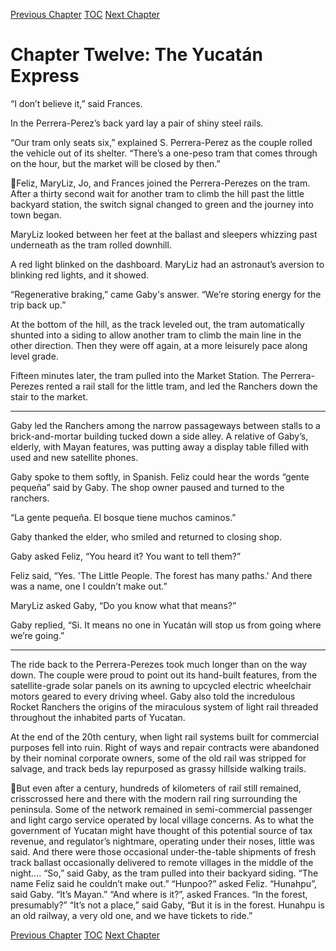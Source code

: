 [Previous Chapter](ch11.md) [TOC](README.md) [Next Chapter](ch13.md)

# Chapter Twelve: The Yucatán Express

“I don’t believe it,” said Frances.

In the Perrera-Perez’s back yard lay a pair of shiny steel rails.

“Our tram only seats six,” explained S. Perrera-Perez as the couple rolled the vehicle out of its shelter. “There’s a one-peso tram that comes through on the hour, but the market will be closed by then.”

Feliz, MaryLiz, Jo, and Frances joined the Perrera-Perezes on the tram. After a thirty second wait for another tram to climb the hill past the little backyard station, the switch signal changed to green and the journey into town began.

MaryLiz looked between her feet at the ballast and sleepers whizzing past underneath as the tram rolled downhill. 

A red light blinked on the dashboard. MaryLiz had an astronaut’s aversion to blinking red lights, and it showed.

“Regenerative braking,” came Gaby's answer. “We’re storing energy for the trip back up.”

At the bottom of the hill, as the track leveled out, the tram automatically shunted into a siding to allow another tram to climb the main line in the other direction. Then they were off again, at a more leisurely pace along level grade.

Fifteen minutes later, the tram pulled into the Market Station. The Perrera-Perezes rented a rail stall for the little tram, and led the Ranchers down the stair to the market.

***

Gaby led the Ranchers among the narrow passageways between stalls to a brick-and-mortar building tucked down a side alley. A relative of Gaby’s, elderly, with Mayan features, was putting away a display table filled with used and new satellite phones.

Gaby spoke to them softly, in Spanish. Feliz could hear the words “gente pequeña” said by Gaby. The shop owner paused and turned to the ranchers.

“La gente pequeña. El bosque tiene muchos caminos.”

Gaby thanked the elder, who smiled and returned to closing shop.

Gaby asked Feliz, “You heard it? You want to tell them?”

Feliz said, “Yes. 'The Little People. The forest has many paths.' And there was a name, one I couldn’t make out.”

MaryLiz asked Gaby, “Do you know what that means?”

Gaby replied, “Si. It means no one in Yucatán will stop us from going where we’re going.”

***

The ride back to the Perrera-Perezes took much longer than on the way down. The couple were proud to point out its hand-built features, from the satellite-grade solar panels on its awning to upcycled electric wheelchair motors geared to every driving wheel. Gaby also told the incredulous Rocket Ranchers the origins of the miraculous system of light rail threaded throughout the inhabited parts of Yucatan. 

At the end of the 20th century, when
light rail systems built for commercial purposes fell into ruin. Right of ways and repair contracts were
abandoned by their nominal corporate owners, some of the old rail was stripped for salvage, and track
beds lay repurposed as grassy hillside walking trails.

But even after a century, hundreds of kilometers of rail still remained, crisscrossed here and there with
the modern rail ring surrounding the peninsula. Some of the network remained in semi-commercial
passenger and light cargo service operated by local village concerns.
As to what the government of Yucatan might have thought of this potential source of tax revenue, and
regulator’s nightmare, operating under their noses, little was said. And there were those occasional
under-the-table shipments of fresh track ballast occasionally delivered to remote villages in the middle
of the night….
“So,” said Gaby, as the tram pulled into their backyard siding. “The name Feliz said he couldn’t make
out.”
“Hunpoo?” asked Feliz.
“Hunahpu”, said Gaby. “It’s Mayan.”
“And where is it?”, asked Frances. “In the forest, presumably?”
“It’s not a place,” said Gaby, “But it is in the forest. Hunahpu is an old railway, a very old one, and we
have tickets to ride.”

[Previous Chapter](ch11.md) [TOC](README.md) [Next Chapter](ch13.md)
